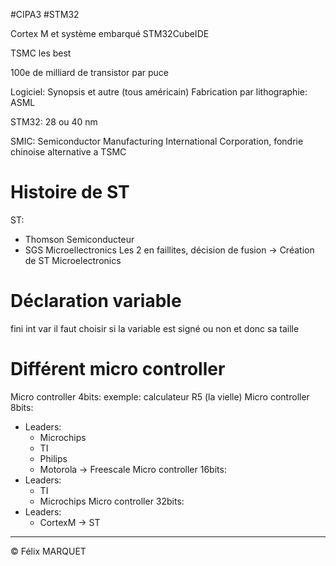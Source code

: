 #CIPA3 #STM32

Cortex M et système embarqué
STM32CubeIDE

TSMC les best 

100e de milliard de transistor par puce

Logiciel: Synopsis et autre (tous américain)
Fabrication par lithographie: ASML

STM32: 28 ou 40 nm

SMIC: Semiconductor Manufacturing International Corporation, fondrie chinoise alternative a TSMC

# Histoire de ST
ST:
- Thomson Semiconducteur
- SGS Microellectronics
Les 2 en faillites, décision de fusion -> Création de ST Microelectronics

# Déclaration variable
fini int var
il faut choisir si la variable est signé ou non et donc sa taille

# Différent micro controller
Micro controller 4bits: exemple: calculateur R5 (la vielle)
Micro controller 8bits: 
- Leaders:
	- Microchips
	- TI
	- Philips
	- Motorola -> Freescale
Micro controller 16bits:
- Leaders:
	- TI
	- Microchips
Micro controller 32bits:
- Leaders:
	- CortexM -> ST


---
&copy; Félix MARQUET